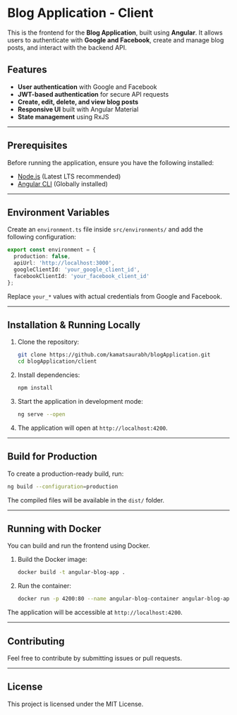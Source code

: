 # Blog Application - Client

This is the frontend for the **Blog Application**, built using **Angular**. It allows users to authenticate with **Google and Facebook**, create and manage blog posts, and interact with the backend API.

## Features
- **User authentication** with Google and Facebook
- **JWT-based authentication** for secure API requests
- **Create, edit, delete, and view blog posts**
- **Responsive UI** built with Angular Material
- **State management** using RxJS

---

## Prerequisites
Before running the application, ensure you have the following installed:

- [Node.js](https://nodejs.org/) (Latest LTS recommended)
- [Angular CLI](https://angular.io/cli) (Globally installed)

---

## Environment Variables
Create an `environment.ts` file inside `src/environments/` and add the following configuration:

```typescript
export const environment = {
  production: false,
  apiUrl: 'http://localhost:3000',
  googleClientId: 'your_google_client_id',
  facebookClientId: 'your_facebook_client_id'
};
```

Replace `your_*` values with actual credentials from Google and Facebook.

---

## Installation & Running Locally

1. Clone the repository:
   ```sh
   git clone https://github.com/kamatsaurabh/blogApplication.git
   cd blogApplication/client
   ```

2. Install dependencies:
   ```sh
   npm install
   ```

3. Start the application in development mode:
   ```sh
   ng serve --open
   ```

4. The application will open at `http://localhost:4200`.

---

## Build for Production
To create a production-ready build, run:
```sh
ng build --configuration=production
```
The compiled files will be available in the `dist/` folder.

---

## Running with Docker

You can build and run the frontend using Docker.

1. Build the Docker image:
   ```sh
   docker build -t angular-blog-app .
   ```

2. Run the container:
   ```sh
   docker run -p 4200:80 --name angular-blog-container angular-blog-app
   ```

The application will be accessible at `http://localhost:4200`.

---

## Contributing
Feel free to contribute by submitting issues or pull requests.

---

## License
This project is licensed under the MIT License.

